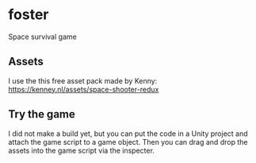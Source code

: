 # foster
Space survival game

## Assets
I use the this free asset pack made by Kenny: https://kenney.nl/assets/space-shooter-redux

## Try the game
I did not make a build yet, but you can put the code in a Unity project and attach the game script to a game object. Then you can drag and drop the assets into the game script via the inspecter.
